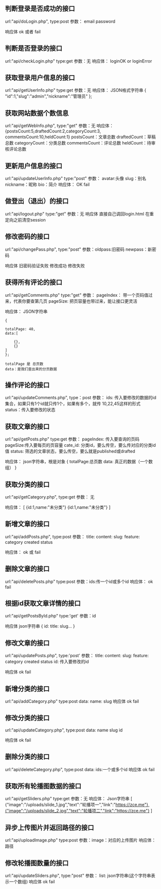 ## 判断登录是否成功的接口

url:"api/doLogin.php",
type:post
参数：
    email
    password

响应体
    ok 或者 fail


## 判断是否登录的接口

url:"api/checkLogin.php"
type:get
参数：无
响应体：
    loginOK or loginError


## 获取登录用户信息的接口
url:"api/getUserInfo.php"
type:get
参数：无
响应体：
    JSON格式字符串
        { "id":1,"slug":"admin","nickname":"管理员" };


## 获取网站数据个数信息
url:"api/getWebInfo.php",
type:"get"
参数：无
响应体：
    {postsCount:5,draftedCount:2,categoryCount:3, commentsCount:10,heldCount:1}
    postsCount：文章总数
    draftedCount：草稿总数
    categoryCount：分类总数
    commentsCount：评论总数
    heldCount：待审核评论总数


## 更新用户信息的接口
url:"api/updateUserInfo.php"
type:"post"
参数：
    avatar:头像
    slug：别名
    nickname：昵称
    bio：简介
响应体：
    OK
    fail


## 做登出（退出）的接口
url:"api/logout.php"
type:"get"
参数：无
响应体
    直接自己调回login.html
    在重定向之前清空session


## 修改密码的接口
url:"api/changePass.php",
type:"post"
参数：oldpass:旧密码
      newpass：新密码

响应体
    旧密码验证失败
    修改成功
    修改失败


## 获得所有评论的接口
url:"api/getComments.php"
type:"get"
参数：
    pageIndex： 带一个页码值过来，代表你要查第几页
    pageSize: 把页容量也带过来，能让接口更灵活

响应体：
    JSON字符串

    {

    totalPage: 40,
    data:[

        {},
        {}
    ]
    };

    totalPage 是 总页数
    data：是我们查出来的分页数据


## 操作评论的接口
url:"api/updateComments.php",
type：post
参数：
        ids:     传入要修改的数据的id集合，如果只有1个id就只传1个，如果有多个，就传 10,22,45这样的形式
        status：传入要修改的状态


## 获取文章的接口
url:"api/getPosts.php"
type:get
参数：
    pageIndex: 传入要查询的页码
    pageSize:传入要每页的页容量
    cate_id: 分类id，要么传空，要么传对应的分类id值
    status: 筛选的文章状态，要么传空，要么就是published或drafted

响应体：
    json字符串，根是对象
    {
        totalPage:总页数
        data: 真正的数据（一个数组）
    }

## 获取分类的接口
url:"api/getCategory.php",
type:get
参数：
    无

响应体：
    [
        {id:1,name:"未分类"}
        {id:1,name:"未分类"}
    ]


## 新增文章的接口
url:"api/addPosts.php",
type:post
参数：
    title:
    content:
    slug:
    feature:
    category
    created
    status

响应体：
    ok 或 fail


## 删除文章的接口
url:"api/deletePosts.php"
type:post
参数：ids:传一个id或多个id
响应体：
    ok   fail


## 根据id获取文章详情的接口
url:"api/getPostsById.php"
type:'get'
参数：id

响应体
    json字符串
    { id: title: slug... }


## 修改文章的接口
url:"api/updatePosts.php",
type:'post'
参数：
    title:
    content:
    slug:
    feature:
    category
    created
    status
    id: 传入要修改的id

响应体
    ok  fail


## 新增分类的接口
url:"api/addCategory.php"
type:post
data:
        name:
        slug
响应体
    ok fail


## 修改分类的接口
url:"api/updateCategory.php",
type:post
data:
    name
    slug
    id

响应体
    ok fail


## 删除分类的接口
url:"api/deleteCategory.php",
type:post
data:
    ids:一个或多个id
响应体
    ok fail


## 获取所有轮播图数据的接口
url:"api/getSliders.php"
type:get
参数：无
响应体：
    Json字符串
    [
       {"image":"/uploads/slide_1.jpg","text":"轮播项一","link":"https://zce.me"},{"image":"/uploads/slide_2.jpg","text":"轮播项二","link":"https://zce.me"}
    ]


## 异步上传图片并返回路径的接口
url:"api/uploadImage.php"
type:post
参数：image：对应的上传图片
响应体：
        路径


## 修改轮播图数量的接口
url:"api/updateSliders.php",
type:"post"
参数： list: json字符串(这个字符串表示一个数组)
响应体
    ok fail
